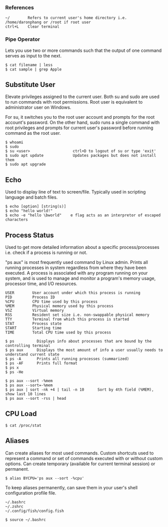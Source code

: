 ### References

```
~/        Refers to current user's home directory i.e. /home/daronphang or /root if root user
ctrl+L    Clear terminal
```

### Pipe Operator

Lets you use two or more commands such that the output of one command serves as input to the next.

```console
$ cat filename | less
$ cat sample | grep Apple
```

## Substitute User

Elevate privileges assigned to the current user. Both su and sudo are used to run commands with root permissions. Root user is equivalent to administrator user on Windows.

For su, it switches you to the root user account and prompts for the root account's password. On the other hand, sudo runs a single command with root privileges and prompts for current user's password before running command as the root user.

```console
$ whoami
$ sudo
$ su <user>                   ctrl+D to logout of su or type 'exit'
$ sudo apt update             Updates packages but does not install them
$ sudo apt upgrade
```

## Echo

Used to display line of text to screen/file. Typically used in scripting language and batch files.

```console
$ echo [option] [string(s)]
$ echo "hello world!"
$ echo -e "hello \bworld"    e flag acts as an interpretor of escaped characters
```

## Process Status

Used to get more detailed information about a specific process/processes i.e. check if a process is running or not.

"ps aux" is most frequently used command by Linux admin. Prints all running processes in system regardless from where they have been executed. A process is associated with any program running on your system, and is used to manage and monitor a program's memory usage, processor time, and I/O resources.

```
USER        User account under which this process is running
PID         Process ID
%CPU        CPU time used by this process
%MEM        Physical memory used by this process
VSZ         Virtual memory
RSS         Resident set size i.e. non-swappable physical memory
TTY         Terminal from which this process is started
STAT        Process state
START       Starting time
TIME        Total CPU time used by this process
```

```console
$ ps          Displays info about processes that are bound by the controlling terminal
$ ps aux      Displays the most amount of info a user usually needs to understand current state
$ ps -A       Prints all running processes (summarized)
$ ps -AF      Prints full format
$ ps x
$ ps -He

$ ps aux --sort -%mem
$ ps aux --sort=-%mem
$ ps aux | sort -nk +4 | tail -n 10      Sort by 4th field (%MEM), show last 10 lines
$ ps aux --sort -rss | head
```

## CPU Load

```
$ cat /proc/stat
```

## Aliases

Can create aliases for most used commands. Custom shortcuts used to represent a command or set of commands executed with or without custom options. Can create temporary (available for current terminal session) or permanent.

```console
$ alias BYCPU='ps aux --sort -%cpu' 
```

To keep aliases permanently, can save them in your user's shell configuration profile file.

```
~/.bashrc
~/.zshrc
~/.config/fish/config.fish

$ source ~/.bashrc
```
